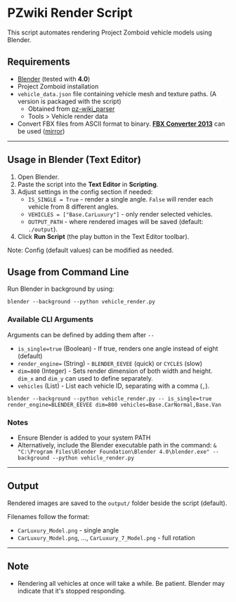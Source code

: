 # PZwiki Render Script
This script automates rendering Project Zomboid vehicle models using Blender.

## Requirements
- [Blender](https://www.blender.org/) (tested with **4.0**)
- Project Zomboid installation
- `vehicle_data.json` file containing vehicle mesh and texture paths. (A version is packaged with the script)
   - Obtained from [pz-wiki_parser](https://github.com/Vaileasys/pz-wiki_parser)
   - Tools > Vehicle render data
- Convert FBX files from ASCII format to binary. **[FBX Converter 2013](https://aps.autodesk.com/developer/overview/fbx-converter-archives)** can be used ([mirror](https://archive.org/details/fbx20133_converter_win_x64))

---

## Usage in Blender (Text Editor)
1. Open Blender.
2. Paste the script into the **Text Editor** in **Scripting**.
3. Adjust settings in the config section if needed:
   - `IS_SINGLE = True` - render a single angle. `False` will render each vehicle from 8 different angles.
   - `VEHICLES = ["Base.CarLuxury"]` - only render selected vehicles.
   - `OUTPUT_PATH` - where rendered images will be saved (default: `./output`).
4. Click **Run Script** (the play button in the Text Editor toolbar).

Note: Config (default values) can be modified as needed.

## Usage from Command Line
Run Blender in background by using:

`blender --background --python vehicle_render.py`

### Available CLI Arguments
Arguments can be defined by adding them after `--`

- `is_single=true` (Boolean) - If true, renders one angle instead of eight (default)
- `render_engine=` (String) - `BLENDER_EEVEE` (quick) or `CYCLES` (slow)
- `dim=800` (Integer) - Sets render dimension of both width and height. `dim_x` and `dim_y` can used to define separately.
- `vehicles` (List) - List each vehicle ID, separating with a comma (`,`).

`blender --background --python vehicle_render.py -- is_single=true render_engine=BLENDER_EEVEE dim=800 vehicles=Base.CarNormal,Base.Van`

### Notes
- Ensure Blender is added to your system PATH
- Alternatively, include the Blender executable path in the command:
`& "C:\Program Files\Blender Foundation\Blender 4.0\blender.exe" --background --python vehicle_render.py`

---

## Output
Rendered images are saved to the `output/` folder beside the script (default).  

Filenames follow the format:
- `CarLuxury_Model.png` - single angle
- `CarLuxury_Model.png`, ..., `CarLuxury_7_Model.png` - full rotation

---

## Note
- Rendering all vehicles at once will take a while. Be patient. Blender may indicate that it's stopped responding.